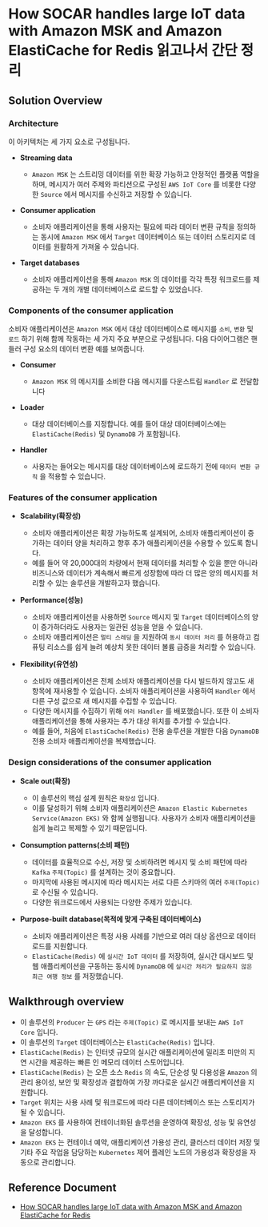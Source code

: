 # How SOCAR handles large IoT data with Amazon MSK and Amazon ElastiCache for Redis 읽고나서 간단 정리

## Solution Overview

### Architecture

이 아키텍처는 세 가지 요소로 구성됩니다.

- **Streaming data**

    - `Amazon MSK` 는 스트리밍 데이터를 위한 확장 가능하고 안정적인 플랫폼 역할을 하며, 메시지가 여러 주제와 파티션으로 구성된 `AWS IoT Core` 를 비롯한
      다양한 `Source` 에서
      메시지를 수신하고 저장할 수 있습니다.

- **Consumer application**

    - 소비자 애플리케이션을 통해 사용자는 필요에 따라 데이터 변환 규칙을 정의하는 동시에 `Amazon MSK` 에서 `Target` 데이터베이스 또는 데이터 스토리지로
      데이터를 원활하게 가져올 수 있습니다.

- **Target databases**

    - 소비자 애플리케이션을 통해 `Amazon MSK` 의 데이터를 각각 특정 워크로드를 제공하는 두 개의 개별 데이터베이스로 로드할 수 있었습니다.

### Components of the consumer application

소비자 애플리케이션은 `Amazon MSK` 에서 대상 데이터베이스로 메시지를 `소비`, `변환` 및 `로드` 하기 위해 함께 작동하는 세 가지 주요 부분으로 구성됩니다. 다음 다이어그램은 핸들러 구성 요소의 데이터
변환 예를
보여줍니다.

- **Consumer**

    - `Amazon MSK` 의 메시지를 소비한 다음 메시지를 다운스트림 `Handler` 로 전달합니다

- **Loader**

    - 대상 데이터베이스를 지정합니다. 예를 들어 대상 데이터베이스에는 `ElastiCache(Redis)` 및 `DynamoDB` 가 포함됩니다.

- **Handler**

    - 사용자는 들어오는 메시지를 대상 데이터베이스에 로드하기 전에 `데이터 변환 규칙` 을 적용할 수 있습니다.

### Features of the consumer application

- **Scalability(확장성)**

    - 소비자 애플리케이션은 확장 가능하도록 설계되어, 소비자 애플리케이션이 증가하는 데이터 양을 처리하고 향후 추가 애플리케이션을 수용할 수 있도록 합니다.
    - 예를 들어 약 20,000대의 차량에서 현재 데이터를 처리할 수 있을 뿐만 아니라 비즈니스와 데이터가 계속해서 빠르게 성장함에 따라 더 많은 양의 메시지를 처리할 수 있는 솔루션을
      개발하고자 했습니다.

- **Performance(성능)**

    - 소비자 애플리케이션을 사용하면 `Source` 메시지 및 `Target` 데이터베이스의 양이 증가하더라도 사용자는 일관된 성능을 얻을 수 있습니다.
    - 소비자 애플리케이션은 `멀티 스레딩` 을 지원하여 `동시 데이터 처리` 를 허용하고 컴퓨팅 리소스를 쉽게 늘려 예상치 못한 데이터 볼륨 급증을 처리할 수 있습니다.

- **Flexibility(유연성)**

    - 소비자 애플리케이션은 전체 소비자 애플리케이션을 다시 빌드하지 않고도 새 항목에 재사용할 수 있습니다. 소비자 애플리케이션을 사용하여 `Handler` 에서 다른 구성 값으로 새 메시지를 수집할 수
      있습니다.
    - 다양한 메시지를 수집하기 위해 `여러 Handler` 를 배포했습니다. 또한 이 소비자 애플리케이션을 통해 사용자는 추가 대상 위치를 추가할 수 있습니다.
    - 예를 들어, 처음에 `ElastiCache(Redis)` 전용 솔루션을 개발한 다음 `DynamoDB` 전용 소비자 애플리케이션을 복제했습니다.

### Design considerations of the consumer application

- **Scale out(확장)**

    - 이 솔루션의 핵심 설계 원칙은 `확장성` 입니다.
    - 이를 달성하기 위해 소비자 애플리케이션은 `Amazon Elastic Kubernetes Service(Amazon EKS)` 와 함께 실행됩니다. 사용자가 소비자 애플리케이션을 쉽게 늘리고 복제할 수
      있기 때문입니다.

- **Consumption patterns(소비 패턴)**

    - 데이터를 효율적으로 수신, 저장 및 소비하려면 메시지 및 소비 패턴에 따라 `Kafka` `주제(Topic)` 를 설계하는 것이 중요합니다.
    - 마지막에 사용된 메시지에 따라 메시지는 서로 다른 스키마의 여러 `주제(Topic)` 로 수신될 수 있습니다.
    - 다양한 워크로드에서 사용되는 다양한 주제가 있습니다.

- **Purpose-built database(목적에 맞게 구축된 데이터베이스)**

    - 소비자 애플리케이션은 특정 사용 사례를 기반으로 여러 대상 옵션으로 데이터 로드를 지원합니다.
    - `ElastiCache(Redis)` 에 `실시간 IoT 데이터` 를 저장하여, 실시간 대시보드 및 웹 애플리케이션을 구동하는 동시에 `DynamoDB` 에 `실시간 처리가 필요하지 않은 최근 여행 정보`
      를
      저장했습니다.

## Walkthrough overview

- 이 솔루션의 `Producer` 는 `GPS` 라는 `주제(Topic)` 로 메시지를 보내는 `AWS IoT Core` 입니다.
- 이 솔루션의 `Target` 데이터베이스는 `ElastiCache(Redis)` 입니다.
- `ElastiCache(Redis)` 는 인터넷 규모의 실시간 애플리케이션에 밀리초 미만의 지연 시간을 제공하는 빠른 인 메모리 데이터 스토어입니다.
- `ElastiCache(Redis)` 는 오픈 소스 `Redis` 의 속도, 단순성 및 다용성을 `Amazon` 의 관리 용이성, 보안 및 확장성과 결합하여 가장 까다로운 실시간 애플리케이션을 지원합니다.
- `Target` 위치는 사용 사례 및 워크로드에 따라 다른 데이터베이스 또는 스토리지가 될 수 있습니다.
- `Amazon EKS` 를 사용하여 컨테이너화된 솔루션을 운영하여 확장성, 성능 및 유연성을 달성합니다.
- `Amazon EKS` 는 컨테이너 예약, 애플리케이션 가용성 관리, 클러스터 데이터 저장 및 기타 주요 작업을 담당하는 `Kubernetes` 제어 플레인 노드의 가용성과 확장성을 자동으로 관리합니다.

## Reference Document

- [How SOCAR handles large IoT data with Amazon MSK and Amazon ElastiCache for Redis](https://aws.amazon.com/blogs/big-data/how-socar-handles-large-iot-data-with-amazon-msk-and-amazon-elasticache-for-redis/)

